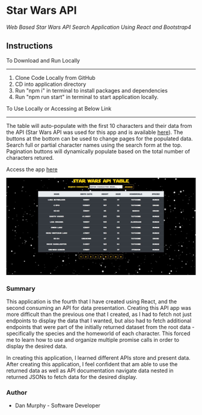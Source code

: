 # Star Wars API 

_Web Based Star Wars API Search Application Using React and Bootstrap4_

## Instructions

To Download and Run Locally
___
1. Clone Code Locally from GitHub
2. CD into application directory
3. Run "npm i" in terminal to install packages and dependencies
4. Run "npm run start" in terminal to start application locally. 

To Use Locally or Accessing at Below Link
___
The table will auto-populate with the first 10 characters and their data from the API (Star Wars API was used for this app and is available [here](https://swapi.dev/)). The buttons at the bottom can be used to change pages for the populated data. Search full or partial character names using the search form at the top. Pagination buttons will dynamically populate based on the total number of characters retured. 


Access the app [here](https://pacific-harbor-78489.herokuapp.com/)

![StarWarsAPITable Screenshot](https://github.com/danielmurphy1/star-wars-api/blob/master/src/images/star-wars-api-screen.JPG)

### Summary

This application is the fourth that I have created using React, and the second consuming an API for data presentation. Creating this API app was more difficult than the previous one that I created, as I had to fetch not just endpoints to display the data that I wanted, but also had to fetch additional endpoints that were part of the initially returned dataset from the root data - specifically the species and the homeworld of each character. This forced me to learn how to use and organize multiple promise calls in order to display the desired data. 

In creating this application, I learned different APIs store and present data. After creating this application, I feel confident that am able to use the returned data as well as API documentation navigate data nested in returned JSONs to fetch data for the desired display. 

### Author

- Dan Murphy - Software Developer